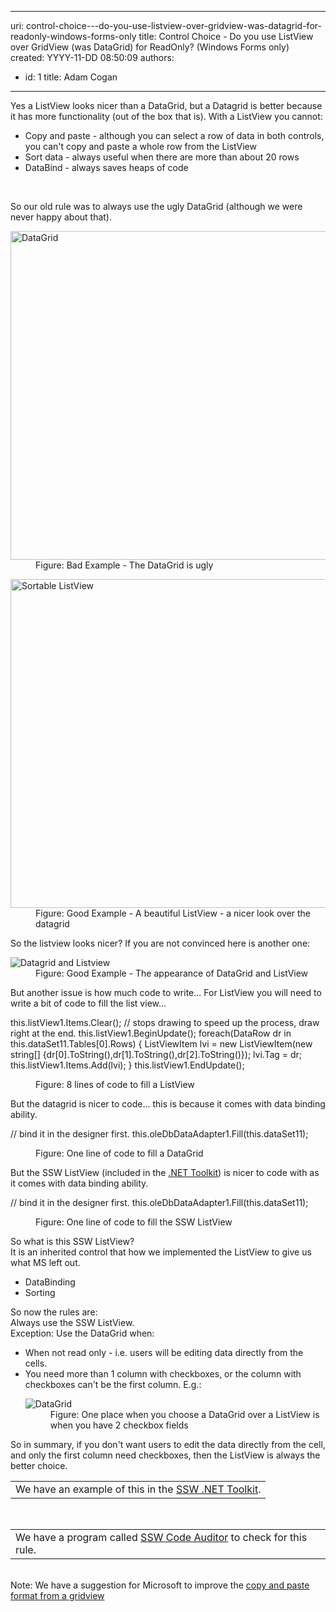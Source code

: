 

---
uri: control-choice---do-you-use-listview-over-gridview-was-datagrid-for-readonly-windows-forms-only
title: Control Choice - Do you use ListView over GridView (was DataGrid) for ReadOnly? (Windows Forms only)
created: YYYY-11-DD 08:50:09
authors:
  - id: 1
    title: Adam Cogan
---




<span class='intro'> <div>Yes a ListView looks nicer than a DataGrid, but a Datagrid is better because it has more functionality (out of the box that is). With a ListView you cannot&#58;</div>
<ul><li>Copy and paste - although you can select a row of data in both controls, you can't copy and paste a whole row from the ListView</li>
<li>Sort data - always useful when there are more than about 20 rows</li>
<li>DataBind - always saves heaps of code</li></ul> </span>

​
<div>So our old rule was to always use the ugly DataGrid (although we were never happy about that).</div><dl class="badImage"><dt> <img height="526" width="534" src="http&#58;//www.ssw.com.au/ssw/Standards/Rules/Images/UsingDataGridWhenNotNeeded.gif" alt="DataGrid" /> </dt><dd>Figure&#58; Bad Example - The DataGrid is ugly</dd></dl><dl class="goodImage"><dt> <img height="526" width="534" src="http&#58;//www.ssw.com.au/ssw/Standards/Rules/Images/SortableListView.gif" alt="Sortable ListView" /> </dt><dd>Figure&#58; Good Example - A beautiful ListView - a nicer look over the datagrid</dd></dl><div>So the listview looks nicer? If you are not convinced here is another one&#58;</div><dl class="goodImage"><dt> <img src="http&#58;//www.ssw.com.au/ssw/Standards/Rules/Images/DatagridVSListview.gif" alt="Datagrid and Listview" data-pin-nopin="true" /> </dt><dd>Figure&#58; Good Example - The appearance of DataGrid and ListView</dd></dl><div>But another issue is how much code to write... For ListView you will need to write a bit of code to fill the list view...</div><dl class="badCode"><dt><p>this.listView1.Items.Clear(); // stops drawing to speed up the process, draw right at the end. this.listView1.BeginUpdate(); foreach(DataRow dr in this.dataSet11.Tables[0].Rows) &#123; ListViewItem lvi = new ListViewItem(new string[] &#123;dr[0].ToString(),dr[1].ToString(),dr[2].ToString()&#125;); lvi.Tag = dr; this.listView1.Items.Add(lvi); &#125; this.listView1.EndUpdate();</p></dt><dd>Figure&#58; 8 lines of code to fill a ListView</dd></dl><div>But the datagrid is nicer to code... this is because it comes with data binding ability.</div><dl class="badCode"><dt><p>// bind it in the designer first. this.oleDbDataAdapter1.Fill(this.dataSet11);</p></dt><dd>Figure&#58; One line of code to fill a DataGrid</dd></dl><div>But the SSW ListView (included in the <a href="http&#58;//www.ssw.com.au/ssw/NETToolkit/">.NET Toolkit</a>) is nicer to code with as it comes with data binding ability.</div><dl class="goodCode"><dt><p>// bind it in the designer first. this.oleDbDataAdapter1.Fill(this.dataSet11); </p> </dt><dd>Figure&#58; One line of code to fill the SSW ListView</dd></dl><div>So what is this SSW ListView?</div><div>It is an inherited control that how we implemented the ListView to give us what MS left out.</div><ul><li>DataBinding</li><li>Sorting</li></ul><div>So now the rules are&#58; <br>Always use the SSW ListView. <br>Exception&#58; Use the DataGrid when&#58;</div><ul><li>When not read only - i.e. users will be editing data directly from the cells.</li><li>You need more than 1 column with checkboxes, or the column with checkboxes can't be the first column. E.g.&#58; <dl class="image"><dt> <img src="http&#58;//www.ssw.com.au/ssw/Standards/Rules/Images/DataGrid2CheckBoxes.gif" alt="DataGrid" /> </dt><dd>Figure&#58; One place when you choose a DataGrid over a ListView is when you have 2 checkbox fields</dd></dl></li></ul><div>So in summary, if you don't want users to edit the data directly from the cell, and only the first column need checkboxes, then the ListView is always the better choice.</div><table cellspacing="2" cellpadding="2" summary=".NET Toolkit" class="clsSSWProductTable"><tbody><tr><td>We have an example of this in the <a href="http&#58;//www.ssw.com.au/ssw/NETToolkit/"> SSW .NET Toolkit</a>.</td></tr></tbody></table> 
<br>
<table cellspacing="2" cellpadding="2" summary="Code Auditor" class="clsSSWProductTable"><tbody><tr><td>We have a program called <a href="http&#58;//www.ssw.com.au/ssw/CodeAuditor/">SSW Code Auditor</a> to check for this rule.</td></tr></tbody></table> 
<br>
<div>Note&#58; We have a suggestion for Microsoft to improve the <a href="http&#58;//www.ssw.com.au/ssw/Standards/BetterSoftwareSuggestions/MSForm.aspx#DataGridsFormattingonCopy">copy and paste format from a gridview</a></div>


